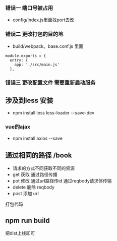 ### 错误一 端口号被占用 
- config/index.js里面找port去改
### 错误二 更改打包的目的地
- build/webpack。base.conf.js 里面
~~~
module.exports = {
  entry: {
    app: './src/main.js'
  },
~~~
### 错误三 更改配置文件 需要重新启动服务 


## 涉及到less 安装
- npm install less less-loader --save-dev


### vue的ajax
- npm install axios --save

## 通过相同的路径  /book
- 请求的方式不同获取不同的资源
- get 获取 通过路径传播
- pot 修改  通过url路径传id 通过reqbody请求体传输
- delete 删除 reqbody
- post 添加  url

打包代码
## npm run build
把dist上线即可